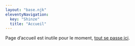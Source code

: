 ```yaml
---
layout: "base.njk"
eleventyNavigation:
  key: "Shinze"
  title: "Accueil"
---
```


Page d’accueil est inutile pour le moment, [tout se passe ici](/standards-web/).



